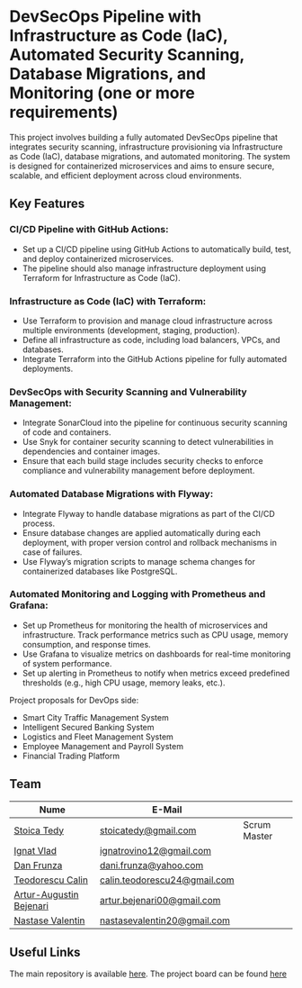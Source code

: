 # DevSecOps Pipeline with Infrastructure as Code (IaC), Automated Security Scanning, Database Migrations, and Monitoring (one or more requirements)

This project involves building a fully automated DevSecOps pipeline that integrates security scanning, infrastructure provisioning via Infrastructure as Code (IaC), database migrations, and automated monitoring. The system is designed for containerized microservices and aims to ensure secure, scalable, and efficient deployment across cloud environments.

## Key Features


### CI/CD Pipeline with GitHub Actions:
- Set up a CI/CD pipeline using GitHub Actions to automatically build, test, and deploy containerized microservices.
- The pipeline should also manage infrastructure deployment using Terraform for Infrastructure as Code (IaC).
### Infrastructure as Code (IaC) with Terraform:
- Use Terraform to provision and manage cloud infrastructure across multiple environments (development, staging, production).
- Define all infrastructure as code, including load balancers, VPCs, and databases.
- Integrate Terraform into the GitHub Actions pipeline for fully automated deployments.
### DevSecOps with Security Scanning and Vulnerability Management:
- Integrate SonarCloud into the pipeline for continuous security scanning of code and containers.
- Use Snyk for container security scanning to detect vulnerabilities in dependencies and container images.
- Ensure that each build stage includes security checks to enforce compliance and vulnerability management before deployment.
### Automated Database Migrations with Flyway:
- Integrate Flyway to handle database migrations as part of the CI/CD process.
- Ensure database changes are applied automatically during each deployment, with proper version control and rollback mechanisms in case of failures.
- Use Flyway’s migration scripts to manage schema changes for containerized databases like PostgreSQL.
### Automated Monitoring and Logging with Prometheus and Grafana:
- Set up Prometheus for monitoring the health of microservices and infrastructure. Track performance metrics such as CPU usage, memory consumption, and response times.
- Use Grafana to visualize metrics on dashboards for real-time monitoring of system performance.
- Set up alerting in Prometheus to notify when metrics exceed predefined thresholds (e.g., high CPU usage, memory leaks, etc.).

Project proposals for DevOps side:
- Smart City Traffic Management System
- Intelligent Secured Banking System
- Logistics and Fleet Management System
- Employee Management and Payroll System
- Financial Trading Platform

## Team 

| Nume                                                       | E-Mail                       |              |
|------------------------------------------------------------|------------------------------|-------------|
| [Stoica Tedy](https://github.com/Tedyst)                   | stoicatedy@gmail.com         | Scrum Master |
| [Ignat Vlad](https://github.com/ignatrovino12)             | ignatrovino12@gmail.com      |              |
| [Dan Frunza](https://github.com/DanFrunza)                 | dani.frunza@yahoo.com        |              |
| [Teodorescu Calin](https://github.com/TeodorescuCalin)     | calin.teodorescu24@gmail.com |              |
| [Artur-Augustin Bejenari](https://github.com/mikeesnipess) | artur.bejenari00@gmail.com   |              |
| [Nastase Valentin](https://github.com/nastasevalentin)     | nastasevalentin20@gmail.com  |              |

## Useful Links

The main repository is available [here](https://github.com/Tedyst/FII-ASET).
The project board can be found [here](https://github.com/users/Tedyst/projects/1/views/2)